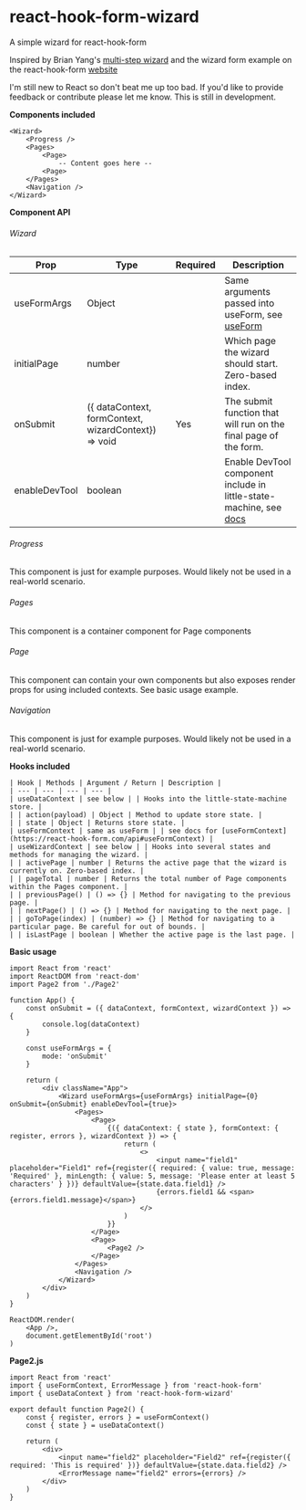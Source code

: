 # react-hook-form-wizard

A simple wizard for react-hook-form

Inspired by Brian Yang's [multi-step wizard](https://github.com/brianyang/react-hooks-multi-step-wizard) and the wizard form example on the react-hook-form [website](https://react-hook-form.com/advanced-usage#WizardFormFunnel)

I'm still new to React so don't beat me up too bad.
If you'd like to provide feedback or contribute please let me know.
This is still in development.

**Components included**

```
<Wizard>
    <Progress />
    <Pages>
        <Page>
            -- Content goes here --
        <Page>
    </Pages>
    <Navigation />
</Wizard>
```

**Component API**

###### Wizard

| Prop          | Type                                                 | Required | Description                                                                                                                         |
| ------------- | ---------------------------------------------------- | -------- | ----------------------------------------------------------------------------------------------------------------------------------- |
| useFormArgs   | Object                                               |          | Same arguments passed into useForm, see [useForm](https://react-hook-form.com/api#useForm)                                          |
| initialPage   | number                                               |          | Which page the wizard should start. Zero-based index.                                                                               |
| onSubmit      | ({ dataContext, formContext, wizardContext}) => void | Yes      | The submit function that will run on the final page of the form.                                                                    |
| enableDevTool | boolean                                              |          | Enable DevTool component include in little-state-machine, see [docs](https://github.com/bluebill1049/little-state-machine#-example) |

###### Progress

This component is just for example purposes. Would likely not be used in a real-world scenario.

###### Pages

This component is a container component for Page components

###### Page

This component can contain your own components but also exposes render props for using included contexts. See basic usage example.

###### Navigation

This component is just for example purposes. Would likely not be used in a real-world scenario.

**Hooks included**

```
| Hook | Methods | Argument / Return | Description |
| --- | --- | --- | --- |
| useDataContext | see below | | Hooks into the little-state-machine store. |
| | action(payload) | Object | Method to update store state. |
| | state | Object | Returns store state. |
| useFormContext | same as useForm | | see docs for [useFormContext](https://react-hook-form.com/api#useFormContext) |
| useWizardContext | see below | | Hooks into several states and methods for managing the wizard. |
| | activePage | number | Returns the active page that the wizard is currently on. Zero-based index. |
| | pageTotal | number | Returns the total number of Page components within the Pages component. |
| | previousPage() | () => {} | Method for navigating to the previous page. |
| | nextPage() | () => {} | Method for navigating to the next page. |
| | goToPage(index) | (number) => {} | Method for navigating to a particular page. Be careful for out of bounds. |
| | isLastPage | boolean | Whether the active page is the last page. |
```

**Basic usage**

```
import React from 'react'
import ReactDOM from 'react-dom'
import Page2 from './Page2'

function App() {
    const onSubmit = ({ dataContext, formContext, wizardContext }) => {
        console.log(dataContext)
    }

    const useFormArgs = {
        mode: 'onSubmit'
    }

    return (
        <div className="App">
            <Wizard useFormArgs={useFormArgs} initialPage={0} onSubmit={onSubmit} enableDevTool={true}>
                <Pages>
                    <Page>
                        {({ dataContext: { state }, formContext: { register, errors }, wizardContext }) => {
                            return (
                                <>
                                    <input name="field1" placeholder="Field1" ref={register({ required: { value: true, message: 'Required' }, minLength: { value: 5, message: 'Please enter at least 5 characters' } })} defaultValue={state.data.field1} />
                                    {errors.field1 && <span>{errors.field1.message}</span>}
                                </>
                            )
                        }}
                    </Page>
                    <Page>
                        <Page2 />
                    </Page>
                </Pages>
                <Navigation />
            </Wizard>
        </div>
    )
}

ReactDOM.render(
    <App />,
    document.getElementById('root')
)

```

**Page2.js**

```
import React from 'react'
import { useFormContext, ErrorMessage } from 'react-hook-form'
import { useDataContext } from 'react-hook-form-wizard'

export default function Page2() {
    const { register, errors } = useFormContext()
    const { state } = useDataContext()

    return (
        <div>
            <input name="field2" placeholder="Field2" ref={register({ required: 'This is required' })} defaultValue={state.data.field2} />
            <ErrorMessage name="field2" errors={errors} />
        </div>
    )
}
```
